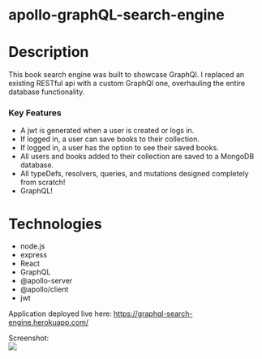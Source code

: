 # apollo-graphQL-search-engine

# Description
This book search engine was built to showcase GraphQl. I replaced an existing RESTful api with a custom GraphQl one, overhauling the entire database functionality.

### Key Features
* A jwt is generated when a user is created or logs in.
* If logged in, a user can save books to their collection.
* If logged in, a user has the option to see their saved books.
* All users and books added to their collection are saved to a MongoDB database.
* All typeDefs, resolvers, queries, and mutations designed completely from scratch!
* GraphQL!

# Technologies
* node.js
* express
* React
* GraphQL
* @apollo-server
* @apollo/client
* jwt

Application deployed live here: https://graphql-search-engine.herokuapp.com/

Screenshot:  
<img src="./assets/images/ScreenShot.png">
